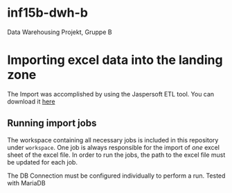 # inf15b-dwh-b
Data Warehousing Projekt, Gruppe B

# Importing excel data into the landing zone
The Import was accomplished by using the Jaspersoft ETL tool.
You can download it [here](https://community.jaspersoft.com/community-download)

## Running import jobs
The workspace containing all necessary jobs is included in this repository under `workspace`.
One job is always responsible for the import of *one* excel sheet of the excel file.
In order to run the jobs, the path to the excel file must be updated for each job.

The DB Connection must be configured individually to perform a run. Tested with MariaDB
